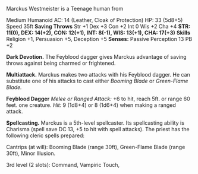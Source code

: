 Marckus Westmeister is a Teenage human from 

Medium Humanoid
AC: 14 (Leather, Cloak of Protection)
HP: 33 (5d8+5)
Speed 35ft
**Saving Throws** Str +1 Dex +3 Con +2 Int 0 Wis +2 Cha +4
**STR: 11(0), DEX: 14(+2), CON: 12(+1), INT: 8(-1), WIS: 13(+1), CHA: 17(+3)**
**Skills**
Religion +1, Persuasion +5, Deception +5
**Senses:** Passive Perception 13
PB +2

**Dark Devotion.** The Feyblood dagger gives Marckus advantage of saving throws against being charmed or frightened.

**Multiattack.** Marckus makes two attacks with his Feyblood dagger. He can substitute one of his attacks to cast either *Booming Blade* or *Green-Flame Blade.* 

**Feyblood Dagger** *Melee or Ranged Attack:* +6 to hit, reach 5ft. or range 60 feet. one creature. *Hit:* 9 (1d8+4) or 8 (1d6+4) when making a ranged attack. 


**Spellcasting.**
Marckus is a 5th-level spellcaster. Its spellcasting ability is Charisma (spell save DC 13, +5 to hit with spell attacks). The priest has the following cleric spells prepared:

Cantrips (at will): Booming Blade (range 30ft), Green-Flame Blade (range 30ft), Minor Illusion.

3rd level (2 slots): Command, Vampiric Touch, 
